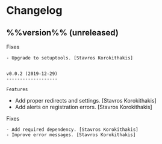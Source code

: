 Changelog
=========


%%version%% (unreleased)
------------------------

Fixes
~~~~~
- Upgrade to setuptools. [Stavros Korokithakis]


v0.0.2 (2019-12-29)
-------------------

Features
~~~~~~~~
- Add proper redirects and settings. [Stavros Korokithakis]
- Add alerts on registration errors. [Stavros Korokithakis]

Fixes
~~~~~
- Add required dependency. [Stavros Korokithakis]
- Improve error messages. [Stavros Korokithakis]


